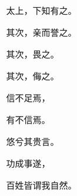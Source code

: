 <font size="5">

太上，下知有之。

其次，亲而誉之。

其次，畏之。

其次，侮之。

信不足焉，

有不信焉。

悠兮其贵言。

功成事遂，

百姓皆谓我自然。

</font>
